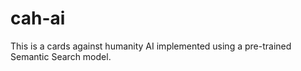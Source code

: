 # cah-ai

This is a cards against humanity AI implemented using a pre-trained Semantic Search model.
